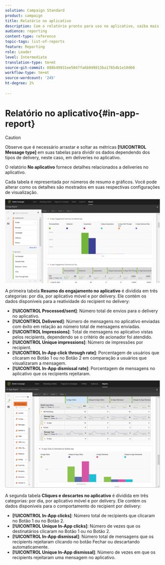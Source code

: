 ```yaml
---
solution: Campaign Standard
product: campaign
title: Relatório no aplicativo
description: Com o relatório pronto para uso no aplicativo, saiba mais sobre o sucesso das mensagens no aplicativo.
audience: reporting
content-type: reference
topic-tags: list-of-reports
feature: Reporting
role: Leader
level: Intermediate
translation-type: tm+mt
source-git-commit: 088b49931ee5047fa6b949813ba17654b1e10d60
workflow-type: tm+mt
source-wordcount: '245'
ht-degree: 2%

---
```



# Relatório no aplicativo{#in-app-report}

>[!CAUTION]
>
>Observe que é necessário arrastar e soltar as métricas **[!UICONTROL Message type]** em suas tabelas para dividir os dados dependendo dos tipos de delivery, neste caso, em deliveries no aplicativo.

O relatório **No aplicativo** fornece detalhes relacionados a deliveries no aplicativo.

Cada tabela é representada por números de resumo e gráficos. Você pode alterar como os detalhes são mostrados em suas respectivas configurações de visualização.

![](assets/inapp_report.png)

A primeira tabela **Resumo do engajamento no aplicativo** é dividida em três categorias: por dia, por aplicativo móvel e por delivery. Ele contém os dados disponíveis para a reatividade do recipient no delivery:

* **[!UICONTROL Processed/sent]**: Número total de envios para o delivery no aplicativo.
* **[!UICONTROL Delivered]**: Número de mensagens no aplicativo enviadas com êxito em relação ao número total de mensagens enviadas.
* **[!UICONTROL Impressions]**: Total de mensagens no aplicativo vistas pelos recipients, dependendo se o critério de acionador foi atendido.
* **[!UICONTROL Unique impressions]**: Número de impressões por recipient.
* **[!UICONTROL In-App click through rate]**: Porcentagem de usuários que clicaram no Botão 1 ou no Botão 2 em comparação a usuários que visualizaram a mensagem.
* **[!UICONTROL In-App dismissal rate]**: Porcentagem de mensagens no aplicativo que os recipients rejeitaram.

![](assets/inapp_report_1.png)

A segunda tabela **Cliques e descartes no aplicativo** é dividida em três categorias: por dia, por aplicativo móvel e por delivery. Ele contém os dados disponíveis para o comportamento do recipient por delivery:

* **[!UICONTROL In-App clicks]**: Número total de recipients que clicaram no Botão 1 ou no Botão 2.
* **[!UICONTROL Unique In-App clicks]**: Número de vezes que os destinatários clicaram no Botão 1 ou no Botão 2.
* **[!UICONTROL In-App dismissal]**: Número total de mensagens que os recipients rejeitaram clicando no botão Fechar ou descartando automaticamente.
* **[!UICONTROL Unique In-App dismissal]**: Número de vezes em que os recipients rejeitaram uma mensagem no aplicativo.

